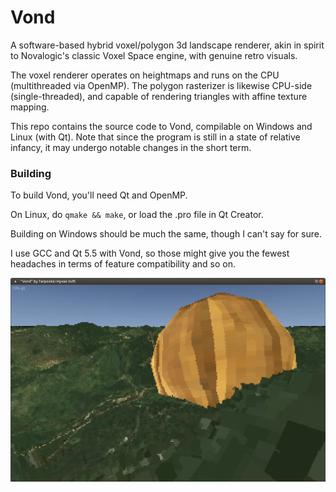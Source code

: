 # Vond
A software-based hybrid voxel/polygon 3d landscape renderer, akin in spirit to Novalogic's classic Voxel Space engine, with genuine retro visuals.

The voxel renderer operates on heightmaps and runs on the CPU (multithreaded via OpenMP). The polygon rasterizer is likewise CPU-side (single-threaded), and capable of rendering triangles with affine texture mapping.

This repo contains the source code to Vond, compilable on Windows and Linux (with Qt). Note that since the program is still in a state of relative infancy, it may undergo notable changes in the short term.

### Building
To build Vond, you'll need Qt and OpenMP.

On Linux, do ```qmake && make```, or load the .pro file in Qt Creator.

Building on Windows should be much the same, though I can't say for sure.

I use GCC and Qt 5.5 with Vond, so those might give you the fewest headaches in terms of feature compatibility and so on.

![A screenshot of Vond](images/screenshots/vond-1.png)

